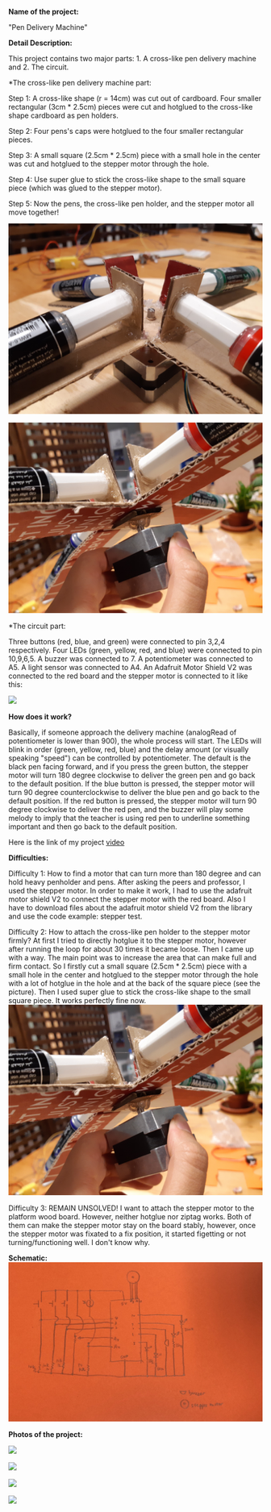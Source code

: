 **Name of the project:**

"Pen Delivery Machine"

**Detail Description:**

This project contains two major parts: 1. A cross-like pen delivery machine and 2. The circuit.

*The cross-like pen delivery machine part:

Step 1: A cross-like shape (r = 14cm) was cut out of cardboard. Four smaller rectangular (3cm * 2.5cm) pieces were cut and hotglued to the cross-like shape cardboard as pen holders. 

Step 2: Four pens's caps were hotglued to the four smaller rectangular pieces.

Step 3: A small square (2.5cm * 2.5cm) piece with a small hole in the center was cut and hotglued to the stepper motor through the hole.

Step 4: Use super glue to stick the cross-like shape to the small square piece (which was glued to the stepper motor).

Step 5: Now the pens, the cross-like pen holder, and the stepper motor all move together!

![](hotgluepen.jpg)

![](hotgluesteppermotor.jpg)

*The circuit part:

Three buttons (red, blue, and green) were connected to pin 3,2,4 respectively. Four LEDs (green, yellow, red, and blue) were connected to pin 10,9,6,5. A buzzer was connected to 7. A potentiometer was connected to A5. A light sensor was connected to A4. An Adafruit Motor Shield V2 was connected to the red board and the stepper motor is connected to it like this:

![](midtermprojectredboardpart.jpg)

**How does it work?**

Basically, if someone approach the delivery machine (analogRead of potentiometer is lower than 900), the whole process will start. The LEDs will blink in order (green, yellow, red, blue) and the delay amount (or visually speaking "speed") can be controlled by potentiometer. The default is the black pen facing forward, and if you press the green button, the stepper motor will turn 180 degree clockwise to deliver the green pen and go back to the default position. If the blue button is pressed, the stepper motor will turn 90 degree counterclockwise to deliver the blue pen and go back to the default position. If the red button is pressed, the stepper motor will turn 90 degree clockwise to deliver the red pen, and the buzzer will play some melody to imply that the teacher is using red pen to underline something important and then go back to the default position. 

Here is the link of my project
[video](https://youtu.be/E5f5ftX6dHM)

**Difficulties:**

Difficulty 1: How to find a motor that can turn more than 180 degree and can hold heavy penholder and pens. After asking the peers and professor, I used the stepper motor. In order to make it work, I had to use the adafruit motor shield V2 to connect the stepper motor with the red board. Also I have to download files about the adafruit motor shield V2 from the library and use the code example: stepper test.

Difficulty 2: How to attach the cross-like pen holder to the stepper motor firmly? At first I tried to directly hotglue it to the stepper motor, however after running the loop for about 30 times it became loose. Then I came up with a way. The main point was to increase the area that can make full and firm contact. So I firstly cut a small square (2.5cm * 2.5cm) piece with a small hole in the center and hotglued to the stepper motor through the hole with a lot of hotglue in the hole and at the back of the square piece (see the picture). Then I used super glue to stick the cross-like shape to the small square piece. It works perfectly fine now.
![](hotgluesteppermotor.jpg)

Difficulty 3: REMAIN UNSOLVED! I want to attach the stepper motor to the platform wood board. However, neither hotglue nor ziptag works. Both of them can make the stepper motor stay on the board stably, however, once the stepper motor was fixated to a fix position, it started figetting or not turning/functioning well. I don't know why.


**Schematic:**
![](midtermschematic.jpg)


**Photos of the project:**

![](midtermprojectwhole.jpg)

![](midtermprojectmotorpart.jpg)

![](midtermprojectbreadboardpart.jpg)

![](midtermprojectredboardpart.jpg)

